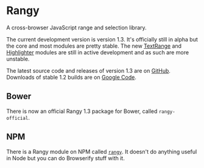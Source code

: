 Rangy
=====

A cross-browser JavaScript range and selection library.

The current development version is version 1.3. It's officially still in alpha but the core and most modules are pretty stable. The new [TextRange](../../wiki/Text-Range-Module) and [Highlighter](../../wiki/Highlighter-Module) modules are still in active development and as such are more unstable.

The latest source code and releases of version 1.3 are on [GitHub](../../releases). Downloads of stable 1.2 builds are on [Google Code](https://code.google.com/p/rangy/downloads).

## Bower

There is now an official Rangy 1.3 package for Bower, called `rangy-official`.

## NPM

There is a Rangy module on NPM called [`rangy`](https://www.npmjs.org/package/rangy). It doesn't do anything useful in Node but you can do Browserify stuff with it. 
